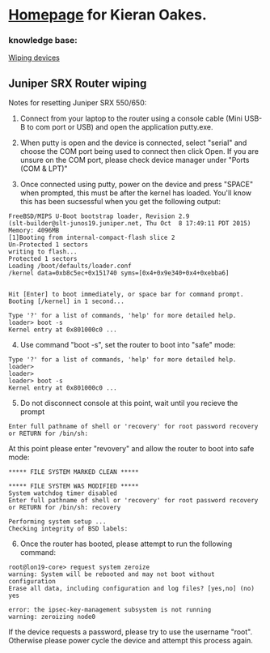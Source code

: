# [Homepage](https://kioakes.github.io/) for Kieran Oakes.
### knowledge base:
[Wiping devices](https://kioakes.github.io/wiping-devices.html)

## Juniper SRX Router wiping

Notes for resetting Juniper SRX 550/650:

1)	Connect from your laptop to the router using a console cable (Mini USB-B to com port or USB) and open the application putty.exe.

2)	When putty is open and the device is connected, select "serial" and choose the COM port being used to connect then click Open. If you are unsure on the COM port, please check device manager under "Ports (COM & LPT)"

3)	Once connected using putty, power on the device and press "SPACE" when prompted, this must be after the kernel has loaded. You'll know this has been sucsessful when you get the following output:
```
FreeBSD/MIPS U-Boot bootstrap loader, Revision 2.9
(slt-builder@slt-junos19.juniper.net, Thu Oct  8 17:49:11 PDT 2015)
Memory: 4096MB
[1]Booting from internal-compact-flash slice 2
Un-Protected 1 sectors
writing to flash...
Protected 1 sectors
Loading /boot/defaults/loader.conf
/kernel data=0xb8c5ec+0x151740 syms=[0x4+0x9e340+0x4+0xebba6]


Hit [Enter] to boot immediately, or space bar for command prompt.
Booting [/kernel] in 1 second...

Type '?' for a list of commands, 'help' for more detailed help.
loader> boot -s
Kernel entry at 0x801000c0 ...
```

4)	Use command "boot -s", set the router to boot into "safe" mode:
```
Type '?' for a list of commands, 'help' for more detailed help.
loader>
loader>
loader> boot -s
Kernel entry at 0x801000c0 ...
```

5)	Do not disconnect console at this point, wait until you recieve the prompt
```
Enter full pathname of shell or 'recovery' for root password recovery or RETURN for /bin/sh:
```
At this point please enter "revovery" and allow the router to boot into safe mode:
```
***** FILE SYSTEM MARKED CLEAN *****

***** FILE SYSTEM WAS MODIFIED *****
System watchdog timer disabled
Enter full pathname of shell or 'recovery' for root password recovery or RETURN for /bin/sh: recovery

Performing system setup ...
Checking integrity of BSD labels:
```

 6. Once the router has booted, please attempt to run the following command:

```
root@lon19-core> request system zeroize
warning: System will be rebooted and may not boot without configuration
Erase all data, including configuration and log files? [yes,no] (no) yes

error: the ipsec-key-management subsystem is not running
warning: zeroizing node0
```

If the device requests a password, please try to use the username "root". Otherwise please power cycle the device and attempt this process again.
